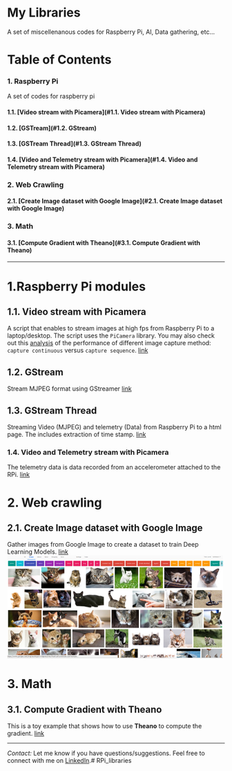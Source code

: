# My Libraries

A set of miscellenanous codes for Raspberry Pi, AI, Data gathering, etc...


# Table of Contents

### 1. Raspberry Pi

A set of codes for raspberry pi

#### 1.1. [Video stream with Picamera](#1.1. Video stream with Picamera)

#### 1.2. [GSTream](#1.2. GStream) 

#### 1.3. [GSTream Thread](#1.3. GStream Thread)

#### 1.4. [Video and Telemetry stream with Picamera](#1.4. Video and Telemetry stream with Picamera)


### 2. Web Crawling

#### 2.1. [Create Image dataset with Google Image](#2.1. Create Image dataset with Google Image)


### 3. Math

#### 3.1. [Compute Gradient with Theano](#3.1. Compute Gradient with Theano)
--------------

# 1.Raspberry Pi modules

## 1.1. Video stream with Picamera

A script that enables to stream images at high fps from  Raspberry Pi to a laptop/desktop.
The script uses the `PiCamera` library. You may also check out this [analysis](https://github.com/jmlb/my_libraries/blob/master/vidstream_picamera/Experiments/Plots.ipynb) of the performance of different image capture method: `capture continuous` versus `capture sequence`. 
[link](https://github.com/jmlb/my_libraries/tree/master/vidstream_picamera)


## 1.2. GStream

Stream MJPEG format using GStreamer
[link](https://github.com/jmlb/my_libraries/tree/master/gstream)

## 1.3. GStream Thread

Streaming Video (MJPEG) and telemetry (Data) from Raspberry Pi to a html page. 
The includes extraction of time stamp.
[link](https://github.com/jmlb/my_libraries/tree/master/gstream_thread)

### 1.4. Video and Telemetry stream with Picamera

The telemetry data is data recorded from an accelerometer attached to the RPi.
[link](https://github.com/jmlb/my_libraries/tree/master/gstream_thread_vid_acc)


# 2. Web crawling

## 2.1. Create Image dataset with Google Image

Gather images from Google Image to create a dataset to train Deep Learning Models.
[link](https://github.com/jmlb/my_libraries/tree/master/google_image_download)
<img src="readme_imgs/google_img_scrap.png" width="500px">


# 3. Math

## 3.1. Compute Gradient with Theano

This is a toy example that shows how to use **Theano** to compute the gradient.
[link](https://github.com/jmlb/my_libraries/tree/master/Theano_Gradient/gradient_calculation.ipynb)


---

*Contact:*
Let me know if you have questions/suggestions. Feel free to connect with me on [LinkedIn](https://www.linkedin.com/in/jmlbeaujour/).# RPi_libraries